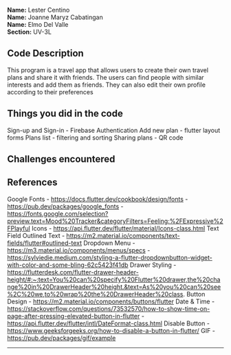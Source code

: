 **Name:** Lester Centino <br/>
**Name:** Joanne Maryz Cabatingan <br/>
**Name:** Elmo Del Valle <br/>
**Section:** UV-3L <br/>

## Code Description
This program is a travel app that allows users to create their own travel plans and share it with friends. The users can find people with similar interests and add them as friends. They can also edit their own profile according to their preferences

## Things you did in the code
Sign-up and Sign-in - Firebase Authentication
Add new plan - flutter layout forms
Plans list - filtering and sorting
Sharing plans - QR code


## Challenges encountered

  
## References
Google Fonts
    - https://docs.flutter.dev/cookbook/design/fonts
    - https://pub.dev/packages/google_fonts
    - https://fonts.google.com/selection?preview.text=Mood%20Tracker&categoryFilters=Feeling:%2FExpressive%2FPlayful
Icons 
    - https://api.flutter.dev/flutter/material/Icons-class.html
Text Field Outlined Text 
    - https://m2.material.io/components/text-fields/flutter#outlined-text
Dropdown Menu 
    - https://m3.material.io/components/menus/specs
    - https://sylviedie.medium.com/styling-a-flutter-dropdownbutton-widget-with-color-and-some-bling-62c5423f41db
Drawer Styling 
    - https://flutterdesk.com/flutter-drawer-header-height/#:~:text=You%20can%20specify%20Flutter%20drawer,the%20change%20in%20DrawerHeader%20height.&text=As%20you%20can%20see%2C%20we,to%20wrap%20the%20DrawerHeader%20class.
Button Design 
    - https://m2.material.io/components/buttons/flutter
Date & Time 
    - https://stackoverflow.com/questions/73532570/how-to-show-time-on-page-after-pressing-elevated-button-in-flutter
    - https://api.flutter.dev/flutter/intl/DateFormat-class.html
Disable Button
    - https://www.geeksforgeeks.org/how-to-disable-a-button-in-flutter/
GIF
    - https://pub.dev/packages/gif/example



----------------------------------------------------------------------------
